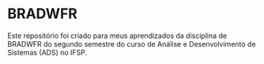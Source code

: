 # BRADWFR
Este repositório foi criado para meus aprendizados da disciplina de BRADWFR do segundo semestre do curso de Análise e Desenvolvimento de Sistemas (ADS) no IFSP.
